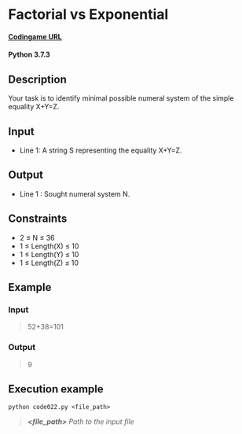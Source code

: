 # Factorial vs Exponential

#### [Codingame URL](https://www.codingame.com/ide/puzzle/factorial-vs-exponential)
#### Python 3.7.3

## Description
Your task is to identify minimal possible numeral system of the simple
equality X+Y=Z.

## Input
- Line 1: A string S representing the equality X+Y=Z.

## Output
- Line 1 : Sought numeral system N.

## Constraints
- 2 ≤ N ≤ 36
- 1 ≤ Length(X) ≤ 10
- 1 ≤ Length(Y) ≤ 10
- 1 ≤ Length(Z) ≤ 10

## Example
### Input
> 52+38=101

### Output
> 9

## Execution example
```
python code022.py <file_path>
```

> **_<file_path>_** *Path to the input file*
